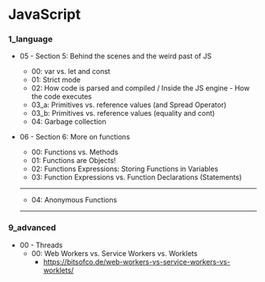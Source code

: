# JavaScript

### 1_language
* 05 - Section 5: Behind the scenes and the weird past of JS
    * 00: var vs. let and const
    * 01: Strict mode
    * 02: How code is parsed and compiled / Inside the JS engine - How the code executes
    * 03_a: Primitives vs. reference values (and Spread Operator)
    * 03_b: Primitives vs. reference values (equality and cont)
    * 04: Garbage collection

* 06 - Section 6: More on functions
    * 00: Functions vs. Methods 
    * 01: Functions are Objects!
    * 02: Functions Expressions: Storing Functions in Variables
    * 03: Function Expressions vs. Function Declarations (Statements)

    *********************************
    * 04: Anonymous Functions
    *********************************


### 9_advanced
* 00 - Threads
    * 00: Web Workers vs. Service Workers vs. Worklets
        * https://bitsofco.de/web-workers-vs-service-workers-vs-worklets/